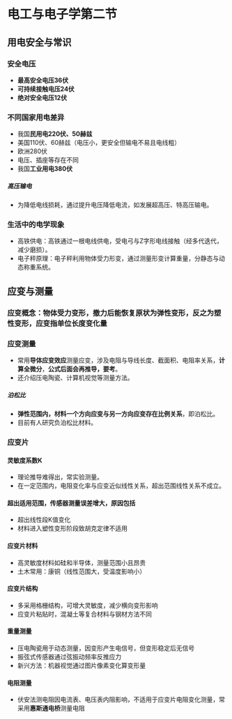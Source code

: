 # 电工与电子学第二节

## 用电安全与常识
<!--2ndKEYPOINT: 用电常识 -->
### 安全电压

- **最高安全电压36伏**
- **可持续接触电压24伏**
- **绝对安全电压12伏**

### 不同国家用电差异

- 我国**民用电220伏、50赫兹**
- 美国110伏、60赫兹（电压小，更安全但输电不易且电线粗）
- 欧洲280伏
- 电压、插座等存在不同
- 我国**工业用电380伏**

##### 高压输电

- 为降低电线损耗，通过提升电压降低电流，如发展超高压、特高压输电。

### 生活中的电学现象

- 高铁供电：高铁通过一根电线供电，受电弓与Z字形电线接触（经多代迭代，减少磨损）。
- 电子秤原理：电子秤利用物体受力形变，通过测量形变计算重量，分静态与动态称重系统。

## 应变与测量

### 应变概念：物体受力变形，撤力后能恢复原状为弹性变形，反之为塑性变形，应变指单位长度变化量

### 应变测量

- 常用**导体应变效应**测量应变，涉及电阻与导线长度、截面积、电阻率关系，**计算全微分**，**公式后面会再推导，要考**。
- 还介绍压电陶瓷、计算机视觉等测量方法。

##### 泊松比

- **弹性范围内，材料一个方向应变与另一方向应变存在比例关系**，即泊松比。
- 目前有人研究负泊松比材料。

### 应变片

#### 灵敏度系数K

- 理论推导难得出，常实验测量。
- 在一定范围内，电阻变化率与应变近似线性关系，超出范围线性关系不成立。

#### 超出适用范围，传感器测量误差增大，原因包括

- 超出线性段K值变化
- 材料进入塑性变形阶段致胡克定律不适用

#### 应变片材料

- 高灵敏度材料如硅和半导体，测量范围小且昂贵
- 土木常用：康铜（线性范围大，受温度影响小）

#### 应变片结构

- 多采用格栅结构，可增大灵敏度，减少横向变形影响
- 应变片粘贴时，混凝土等复合材料与钢材方法不同

#### 重量测量

- 压电陶瓷用于动态测量，因变形产生电信号，但变形稳定后无信号
- 振弦式传感器通过弦振动频率反推应力
- 新兴方法：机器视觉通过图片像素变化算变形量

#### 电阻测量

- 伏安法测电阻因电流表、电压表内阻影响，不适用于应变片电阻变化测量，常采用**惠斯通电桥**测量电阻
